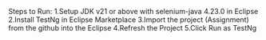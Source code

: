 Steps to Run:
1.Setup JDK v21 or above with selenium-java 4.23.0 in Eclipse
2.Install TestNg in Eclipse Marketplace
3.Import the project (Assignment) from the github into the Eclipse
4.Refresh the Project
5.Click Run as TestNg
